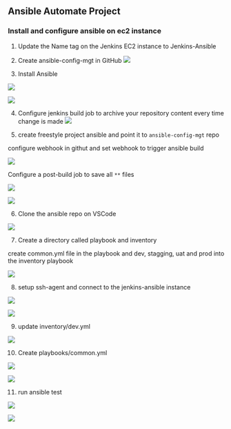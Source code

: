 ## Ansible Automate Project

### Install and configure ansible on ec2 instance

1. Update the Name tag on the Jenkins EC2 instance to Jenkins-Ansible

2. Create ansible-config-mgt in GitHub 
![](img/01.Github%20repo.png)

3. Install Ansible

![](img/01.install%20ansible.png)

![](img/02.version.png)

4. Configure jenkins build job to archive your repository content every time change is made
![](img/03.github%20repo.png)

5. create freestyle project ansible and point it to `ansible-config-mgt` repo 

configure webhook in githut and set webhook to trigger ansible build

![](img/04.testwebhook.png)

Configure a post-build job to save all `**` files

![](img/05.console%20output.png)

![](img/06.archive.png)

6. Clone the ansible repo on VSCode

![](img/07.clonegithub.png)

7. Create a directory called playbook and inventory
 
create common.yml file in the playbook and dev, stagging, uat and prod into the inventory playbook

![](img/08.directories.png)

8. setup ssh-agent and connect to the jenkins-ansible instance

![](img/09.addssh%20agent.png)

![](img/10.connect%20remotely%20to%20ansible.png)

9. update inventory/dev.yml

![](img/11.dev%20inventory.png)

10. Create playbooks/common.yml


![](img/12.playbook.png)

![](img/13.connect%20to%20instance%20vscode.png)

11. run ansible test

![](img/final.png)

![](img/wireshark.png)